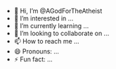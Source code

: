 - 👋 Hi, I’m @AGodForTheAtheist
- 👀 I’m interested in ...
- 🌱 I’m currently learning ...
- 💞️ I’m looking to collaborate on ...
- 📫 How to reach me ...
- 😄 Pronouns: ...
- ⚡ Fun fact: ...

<!---
AGodForTheAtheist/AGodForTheAtheist is a ✨ special ✨ repository because its `README.md` (this file) appears on your GitHub profile.
You can click the Preview link to take a look at your changes.
--->
